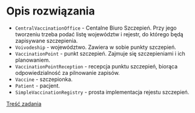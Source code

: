 # Opis rozwiązania
- `CentralVaccinationOffice` - Centalne Biuro Szczepień. Przy jego tworzeniu trzeba podać listę województw i rejestr, do którego będą zapisywane szczepienia.
- `Voivodeship` - województwo. Zawiera w sobie punkty szczepień.
- `VaccinationPoint` - punkt szczepień. Zajmuje się szczepieniami i ich planowaniem.
- `VaccinationPointReception` - recepcja punktu szczepień, biorąca odpowiedzialność za pilnowanie zapisów.
- `Vaccine` - szczepionka.
- `Patient` - pacjent.
- `SimpleVaccinationRegistry` - prosta implementacja rejestu szczepień.

[Treść zadania](https://moodle.mimuw.edu.pl/pluginfile.php/299844/mod_resource/content/3/Kolokwium-2021.pdf)
